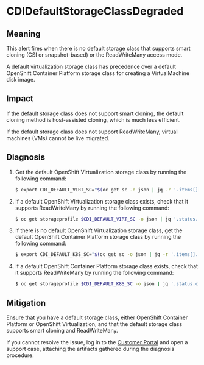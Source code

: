 # CDIDefaultStorageClassDegraded

## Meaning

This alert fires when there is no default storage class that supports smart
cloning (CSI or snapshot-based) or the ReadWriteMany access mode.

A default virtualization storage class has precedence over a default OpenShift
Container Platform
storage class for creating a VirtualMachine disk image.

## Impact

If the default storage class does not support smart cloning, the default cloning
method is host-assisted cloning, which is much less efficient.

If the default storage class does not support ReadWriteMany, virtual machines
(VMs) cannot be live migrated.

## Diagnosis

1. Get the default OpenShift Virtualization storage class by running the
following command:

   ```bash
   $ export CDI_DEFAULT_VIRT_SC="$(oc get sc -o json | jq -r '.items[].metadata|select(.annotations."storageclass.kubevirt.io/is-default-virt-class"=="true")|.name')"
   ```

2. If a default OpenShift Virtualization storage class exists, check that it
supports
ReadWriteMany by running the following command:

   ```bash
   $ oc get storageprofile $CDI_DEFAULT_VIRT_SC -o json | jq '.status.claimPropertySets'| grep ReadWriteMany
   ```

3. If there is no default OpenShift Virtualization storage class, get the
default OpenShift Container Platform
storage class by running the following command:

   ```bash
   $ export CDI_DEFAULT_K8S_SC="$(oc get sc -o json | jq -r '.items[].metadata|select(.annotations."storageclass.kubernetes.io/is-default-class"=="true")|.name')"
   ```

4. If a default OpenShift Container Platform storage class exists, check that
it supports
ReadWriteMany by running the following command:

   ```bash
   $ oc get storageprofile $CDI_DEFAULT_K8S_SC -o json | jq '.status.claimPropertySets'| grep ReadWriteMany
   ```

## Mitigation

Ensure that you have a default storage class, either OpenShift Container
Platform or OpenShift Virtualization, and
that the default storage class supports smart cloning and ReadWriteMany.

If you cannot resolve the issue, log in to the
[Customer Portal](https://access.redhat.com) and open a support case, attaching
the artifacts gathered during the diagnosis procedure.